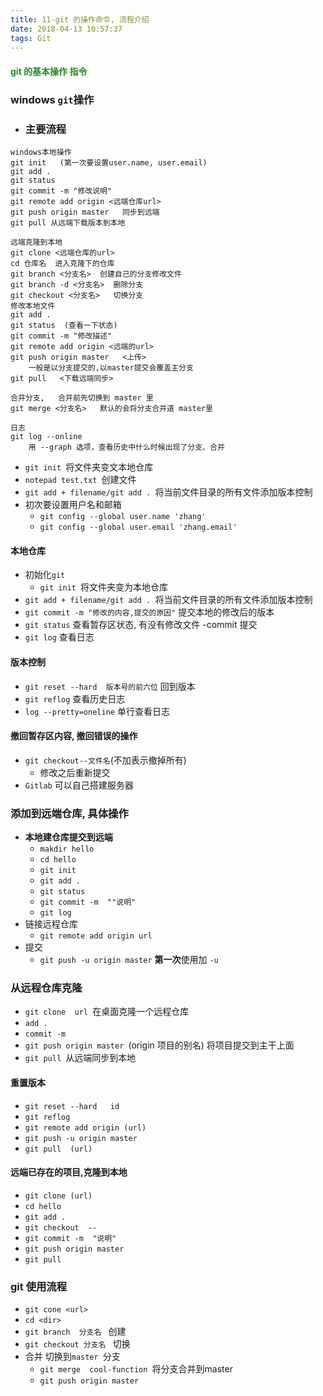 ```yaml
---
title: 11-git 的操作命令, 流程介绍
date: 2018-04-13 10:57:37
tags: Git
---
```


<h4 style="color: #228B22;">git 的基本操作 指令 </h4>



### windows `git`操作

- ### 主要流程

```shell
windows本地操作
git init   (第一次要设置user.name, user.email)
git add .   
git status
git commit -m "修改说明"
git remote add origin <远端仓库url>
git push origin master   同步到远端
git pull 从远端下载版本到本地

远端克隆到本地
git clone <远端仓库的url>
cd 仓库名  进入克隆下的仓库
git branch <分支名>  创建自己的分支修改文件
git branch -d <分支名>  删除分支
git checkout <分支名>   切换分支
修改本地文件 
git add .
git status  (查看一下状态)
git commit -m "修改描述"
git remote add origin <远端的url>
git push origin master   <上传>   
	一般是以分支提交的,以master提交会覆盖主分支
git pull   <下载远端同步>

合并分支,   合并前先切换到 master 里
git merge <分支名>   默认的会将分支合并道 master里

日志
git log --online 
	用 --graph 选项，查看历史中什么时候出现了分支、合并
```





- `git init `将文件夹变文本地仓库
- `notepad test.txt `创建文件
- `git add + filename/git add . `将当前文件目录的所有文件添加版本控制
- 初次要设置用户名和邮箱
  - `git config --global user.name 'zhang'`
  - `git config --global user.email 'zhang.email'`

#### 本地仓库

- 初始化`git`
  - `git init `将文件夹变为本地仓库
- `git add + filename/git add . `将当前文件目录的所有文件添加版本控制
- `git commit -m "修改的内容,提交的原因"` 提交本地的修改后的版本
- `git status` 查看暂存区状态, 有没有修改文件 -commit 提交
- `git log` 查看日志

#### 版本控制

- `git reset --hard  版本号的前六位` 回到版本
- `git reflog` 查看历史日志
- `log --pretty=oneline`  单行查看日志

#### 撤回暂存区内容,  撤回错误的操作

- `git checkout--文件名`(不加表示撤掉所有)
  - 修改之后重新提交
- `Gitlab` 可以自己搭建服务器

### 添加到远端仓库, 具体操作

- **本地建仓库提交到远端**
  - `makdir hello`
  - `cd hello`
  - `git init`
  - `git add .`
  - `git status`
  - `git commit -m  ""说明"`
  - `git log `
- 链接远程仓库
  - `git remote add origin url`
- 提交
  - `git push -u origin master` **第一次**使用加  `-u`

### 从远程仓库克隆

- `git clone  url `在桌面克隆一个远程仓库
- `add . `
- `commit -m`
- `git push origin master `(origin 项目的别名) 将项目提交到主干上面
- `git pull `从远端同步到本地

#### 重置版本

- `git reset --hard   id`
- `git reflog`
- `git remote add origin (url)`
- `git push -u origin master`
- `git pull  (url)`

#### 远端已存在的项目,克隆到本地

- `git clone (url)`
- `cd hello `
- `git add .`
- `git checkout  --`
- `git commit -m  "说明"`
- `git push origin master`
- `git pull`



### git 使用流程

- `git cone <url>`
- `cd <dir>`
- `git branch  分支名 `   创建
- `git checkout 分支名 `  切换
- 合并   切换到`master `分支
  - `git merge  cool-function `将分支合并到master
  - `git push origin master`

